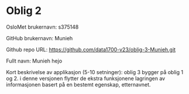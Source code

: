 Oblig 2
=======
OsloMet brukernavn: s375148

GitHub brukernavn: Munieh

Github repo URL: https://github.com/data1700-v23/oblig-3-Munieh.git

Fullt navn: Munieh hejo

Kort beskrivelse av applikasjon (5-10 setninger):
oblig 3 bygger på oblig 1 og 2. i denne versjonen flytter de ekstra funksjonene lagringen av informasjonen basert på en bestemt egenskap, etternavnet.
